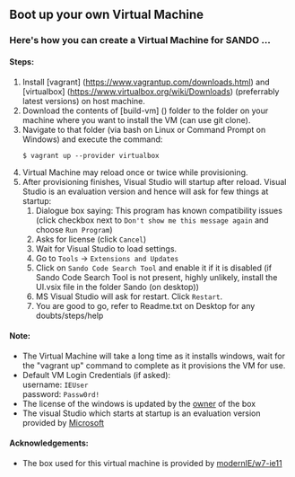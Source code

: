 ## Boot up your own Virtual Machine

### Here's how you can create a Virtual Machine for SANDO ...

#### Steps:
1. Install [vagrant] (https://www.vagrantup.com/downloads.html) and [virtualbox] (https://www.virtualbox.org/wiki/Downloads) (preferrably latest versions) on host machine.
2. Download the contents of [build-vm] () folder to the folder on your machine where you want to install the VM (can use git clone).
3. Navigate to that folder (via bash on Linux or Command Prompt on Windows) and execute the command:  
    ```
    $ vagrant up --provider virtualbox
    ```
4. Virtual Machine may reload once or twice while provisioning.
5. After provisioning finishes, Visual Studio will startup after reload. Visual Studio is an evaluation version and hence will ask for few things at startup:
    1. Dialogue box saying: This program has known compatibility issues (click checkbox next to `Don't show me this message again` and choose `Run Program`)
    2. Asks for license (click `Cancel`)
    3. Wait for Visual Studio to load settings.
    5. Go to `Tools` -> `Extensions and Updates`
    6. Click on `Sando Code Search Tool` and enable it if it is disabled (if Sando Code Search Tool is not present, highly unlikely, install the UI.vsix file in the folder Sando (on desktop))
    7. MS Visual Studio will ask for restart. Click `Restart`.
    8. You are good to go, refer to Readme.txt on Desktop for any doubts/steps/help

#### Note:  
 -  The Virtual Machine will take a long time as it installs windows, wait for the "vagrant up" command to complete as it provisions the VM for use.
 -  Default VM Login Credentials (if asked):  
      username: `IEUser`  
      password: `Passw0rd!`
 -  The license of the windows is updated by the [owner](https://atlas.hashicorp.com/modernIE/boxes/w7-ie11) of the box
 -  The visual Studio which starts at startup is an evaluation version provided by [Microsoft](https://www.microsoft.com/en-US/Download/details.aspx?id=30654)
 
#### Acknowledgements:
 - The box used for this virtual machine is provided by [modernIE/w7-ie11](https://atlas.hashicorp.com/modernIE/boxes/w7-ie11)
 
